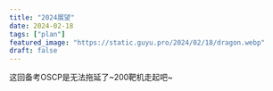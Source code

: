 ```yaml
---
title: "2024展望"
date: 2024-02-18
tags: ["plan"]
featured_image: "https://static.guyu.pro/2024/02/18/dragon.webp"
draft: false
---
```


这回备考OSCP是无法拖延了~200靶机走起吧~